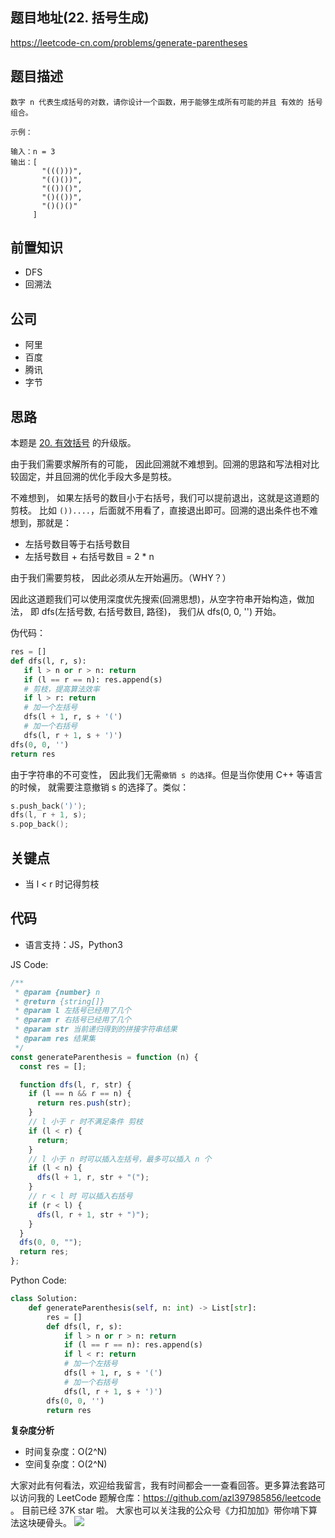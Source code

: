 ## 题目地址(22. 括号生成)

https://leetcode-cn.com/problems/generate-parentheses

## 题目描述

```
数字 n 代表生成括号的对数，请你设计一个函数，用于能够生成所有可能的并且 有效的 括号组合。

示例：

输入：n = 3
输出：[
       "((()))",
       "(()())",
       "(())()",
       "()(())",
       "()()()"
     ]

```

## 前置知识

- DFS
- 回溯法

## 公司

- 阿里
- 百度
- 腾讯
- 字节

## 思路

本题是 [20. 有效括号](./20.valid-parentheses.md) 的升级版。

由于我们需要求解所有的可能， 因此回溯就不难想到。回溯的思路和写法相对比较固定，并且回溯的优化手段大多是剪枝。

不难想到， 如果左括号的数目小于右括号，我们可以提前退出，这就是这道题的剪枝。 比如 `())....`，后面就不用看了，直接退出即可。回溯的退出条件也不难想到，那就是：

- 左括号数目等于右括号数目
- 左括号数目 + 右括号数目 = 2 * n

由于我们需要剪枝， 因此必须从左开始遍历。（WHY？）

因此这道题我们可以使用深度优先搜索(回溯思想)，从空字符串开始构造，做加法， 即 dfs(左括号数, 右括号数目, 路径)， 我们从 dfs(0, 0, '') 开始。

伪代码：

```py
res = []
def dfs(l, r, s):
   if l > n or r > n: return
   if (l == r == n): res.append(s)
   # 剪枝，提高算法效率
   if l > r: return
   # 加一个左括号
   dfs(l + 1, r, s + '(')
   # 加一个右括号
   dfs(l, r + 1, s + ')')
dfs(0, 0, '')
return res
```

由于字符串的不可变性， 因此我们无需`撤销 s 的选择`。但是当你使用 C++ 等语言的时候， 就需要注意撤销 s 的选择了。类似：

```c++
s.push_back(')');
dfs(l, r + 1, s);
s.pop_back();
```

## 关键点

- 当 l < r 时记得剪枝

## 代码

- 语言支持：JS，Python3

JS Code:

```js
/**
 * @param {number} n
 * @return {string[]}
 * @param l 左括号已经用了几个
 * @param r 右括号已经用了几个
 * @param str 当前递归得到的拼接字符串结果
 * @param res 结果集
 */
const generateParenthesis = function (n) {
  const res = [];

  function dfs(l, r, str) {
    if (l == n && r == n) {
      return res.push(str);
    }
    // l 小于 r 时不满足条件 剪枝
    if (l < r) {
      return;
    }
    // l 小于 n 时可以插入左括号，最多可以插入 n 个
    if (l < n) {
      dfs(l + 1, r, str + "(");
    }
    // r < l 时 可以插入右括号
    if (r < l) {
      dfs(l, r + 1, str + ")");
    }
  }
  dfs(0, 0, "");
  return res;
};
```

Python Code:

```py
class Solution:
    def generateParenthesis(self, n: int) -> List[str]:
        res = []
        def dfs(l, r, s):
            if l > n or r > n: return
            if (l == r == n): res.append(s)
            if l < r: return
            # 加一个左括号
            dfs(l + 1, r, s + '(')
            # 加一个右括号
            dfs(l, r + 1, s + ')')
        dfs(0, 0, '')
        return res
```

**复杂度分析**

- 时间复杂度：O(2^N)
- 空间复杂度：O(2^N)


大家对此有何看法，欢迎给我留言，我有时间都会一一查看回答。更多算法套路可以访问我的 LeetCode 题解仓库：https://github.com/azl397985856/leetcode 。 目前已经 37K star 啦。
大家也可以关注我的公众号《力扣加加》带你啃下算法这块硬骨头。
![](https://tva1.sinaimg.cn/large/007S8ZIlly1gfcuzagjalj30p00dwabs.jpg)
